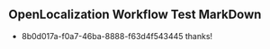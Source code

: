 ## OpenLocalization Workflow Test MarkDown
* 8b0d017a-f0a7-46ba-8888-f63d4f543445 thanks!

<!--HONumber=Aug16_HO5-->


